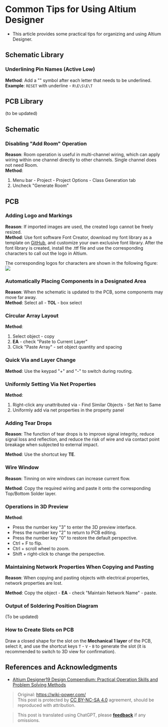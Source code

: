 # Common Tips for Using Altium Designer

- This article provides some practical tips for organizing and using Altium Designer.

## Schematic Library

### Underlining Pin Names (Active Low)

**Method**: Add a "\" symbol after each letter that needs to be underlined.  
**Example**: `RESET` with underline - `R\E\S\E\T`

## PCB Library

(to be updated)

## Schematic

### Disabling "Add Room" Operation

**Reason**: Room operation is useful in multi-channel wiring, which can apply wiring within one channel directly to other channels. Single channel does not need Room.  
**Method**:

1. Menu bar - Project - Project Options - Class Generation tab
2. Uncheck "Generate Room"

## PCB

### Adding Logo and Markings

**Reason**: If imported images are used, the created logo cannot be freely resized.  
**Method**: Use font software Font Creator, download my font library as a template on [GitHub](https://github.com/linyuxuanlin/Modularity_of_Functional_Circuit/tree/master/%E4%B8%93%E7%94%A8%E5%AD%97%E4%BD%93), and customize your own exclusive font library. After the font library is created, install the .ttf file and use the corresponding characters to call out the logo in Altium.

The corresponding logos for characters are shown in the following figure:  
![](https://wiki-media-1253965369.cos.ap-guangzhou.myqcloud.com/img/20200207200606.png)

### Automatically Placing Components in a Designated Area

**Reason**: When the schematic is updated to the PCB, some components may move far away.  
**Method**: Select all - **TOL** - box select

### Circular Array Layout

**Method**:

1. Select object - copy
2. **EA** - check "Paste to Current Layer"
3. Click "Paste Array" - set object quantity and spacing

### Quick Via and Layer Change

**Method**: Use the keypad "+" and "-" to switch during routing.

### Uniformly Setting Via Net Properties

**Method**:

1. Right-click any unattributed via - Find Similar Objects - Set Net to Same
2. Uniformly add via net properties in the property panel

### Adding Tear Drops

**Reason**: The function of tear drops is to improve signal integrity, reduce signal loss and reflection, and reduce the risk of wire and via contact point breakage when subjected to external impact.

**Method**: Use the shortcut key **TE**.

### Wire Window

**Reason**: Tinning on wire windows can increase current flow.

**Method**: Copy the required wiring and paste it onto the corresponding Top/Bottom Solder layer.

### Operations in 3D Preview

**Method**:

- Press the number key "3" to enter the 3D preview interface.
- Press the number key "2" to return to PCB editing.
- Press the number key "0" to restore the default perspective.
- Ctrl + F to flip.
- Ctrl + scroll wheel to zoom.
- Shift + right-click to change the perspective.

### Maintaining Network Properties When Copying and Pasting

**Reason**: When copying and pasting objects with electrical properties, network properties are lost.

**Method**: Copy the object - **EA** - check "Maintain Network Name" - paste.

### Output of Soldering Position Diagram

(To be updated)

### How to Create Slots on PCB

Draw a closed shape for the slot on the **Mechanical 1 layer** of the PCB, select it, and use the shortcut keys `T` - `V` - `B` to generate the slot (it is recommended to switch to 3D view for confirmation).

## References and Acknowledgments

- [Altium Designer19 Design Compendium: Practical Operation Skills and Problem Solving Methods](https://item.jd.com/12756518.html)

> Original: <https://wiki-power.com/>  
> This post is protected by [CC BY-NC-SA 4.0](https://creativecommons.org/licenses/by/4.0/deed.en) agreement, should be reproduced with attribution.

> This post is translated using ChatGPT, please [**feedback**](https://github.com/linyuxuanlin/Wiki_MkDocs/issues/new) if any omissions.